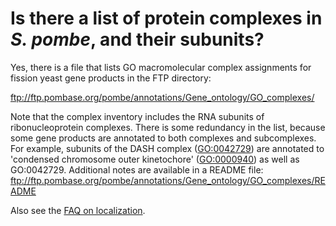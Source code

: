 # Is there a list of protein complexes in *S. pombe*, and their subunits?
<!-- pombase_categories: Finding data,Genome statistics and lists,Using ontologies -->

Yes, there is a file that lists GO macromolecular complex assignments
for fission yeast gene products in the FTP directory:

ftp://ftp.pombase.org/pombe/annotations/Gene_ontology/GO_complexes/

Note that the complex inventory includes the RNA subunits of
ribonucleoprotein complexes. There is some redundancy in the list,
because some gene products are annotated to both complexes and
subcomplexes. For example, subunits of the DASH complex ([GO:0042729](/term/GO:0042729)) are
annotated to 'condensed chromosome outer kinetochore' ([GO:0000940](/term/GO:0000940)) as
well as GO:0042729. Additional notes are available in a README file:
ftp://ftp.pombase.org/pombe/annotations/Gene_ontology/GO_complexes/README

Also see the [FAQ on localization](/faq/how-can-i-find-protein-localization-data).
